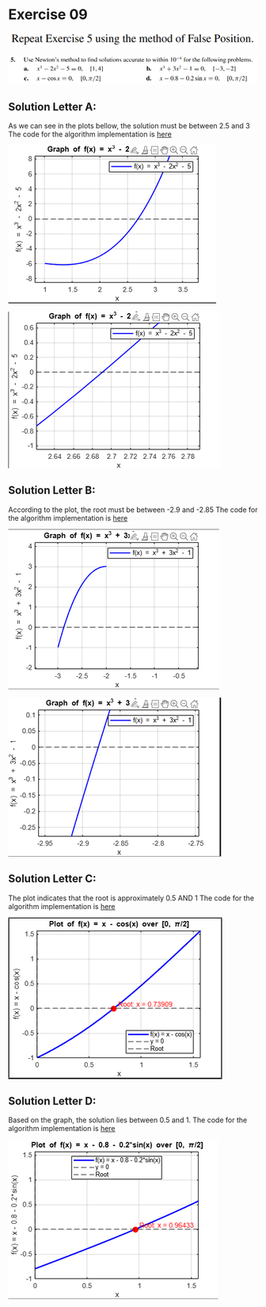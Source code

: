 # Exercise 09

![ex](image1.png)

![ex](image2.png)

## Solution Letter A:

As we can see in the plots bellow, the solution must be between 2.5 and 3
The code for the algorithm implementation is [here](ex09a.c)

![graph](plotA1.png)

![plot](plotA2.png)

## Solution Letter B:

According to the plot, the root must be between -2.9 and -2.85
The code for the algorithm implementation is [here](ex09b.c)
    
![plot1](plotB1.png)

![plot2](plotB2.png)

## Solution Letter C:

The plot indicates that the root is approximately 0.5 AND 1
The code for the algorithm implementation is [here](ex09c.c)

![plot](plotC1.png)


## Solution Letter D:

Based on the graph, the solution lies between 0.5 and 1.
The code for the algorithm implementation is [here](ex09d.c)

![plot](plotD1.png)

